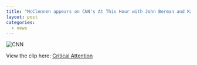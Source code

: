 ```yaml
---
title: "McClennen appears on CNN's At This Hour with John Berman and Kate Bolduan to discuss the premiere of The Late Show with Stephen Colbert"
layout: post
categories: 
  - news
---
```

![CNN](/assets/img/cnn-photo-500px.jpg)

View the clip here: [Critical Attention](https://beta.criticalmention.com/app/#clip/view?16244582/token/1a038013-af03-4f15-af77-2852ef86755e)
